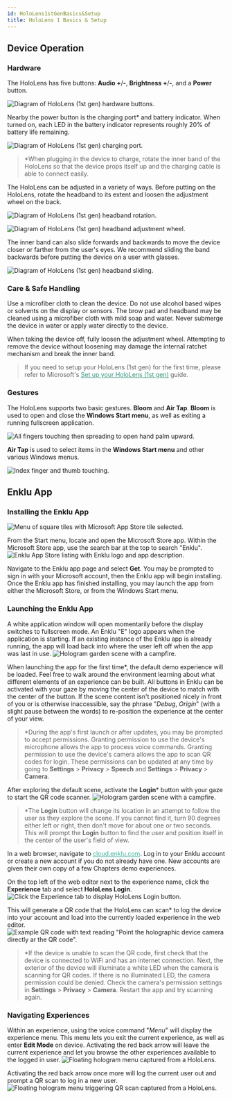 ```yaml
---
id: HoloLens1stGenBasics&Setup
title: HoloLens 1 Basics & Setup
---
```


## Device Operation

### Hardware

The HoloLens has five buttons: **Audio +**/**-**, **Brightness +**/**-**, and a **Power** button.

![Diagram of HoloLens (1st gen) hardware buttons.](/img/product/HoloLens1stGenBasics&Setup_VolumeBrightness.jpg)

Nearby the power button is the charging port\* and battery indicator. When turned on, each LED in the battery indicator represents roughly 20% of battery life remaining.

![Diagram of HoloLens (1st gen) charging port.](/img/product/HoloLens1stGenBasics&Setup_Charging.png)

> \*When plugging in the device to charge, rotate the inner band of the HoloLens so that the device props itself up and the charging cable is able to connect easily.

The HoloLens can be adjusted in a variety of ways. Before putting on the HoloLens, rotate the headband to its extent and loosen the adjustment wheel on the back.

![Diagram of HoloLens (1st gen) headband rotation.](/img/product/HoloLens1stGenBasics&Setup_RotateHeadband.png)

![Diagram of HoloLens (1st gen) headband adjustment wheel.](/img/product/HoloLens1stGenBasics&Setup_AdjustmentWheel.gif)

The inner band can also slide forwards and backwards to move the device closer or farther from the user's eyes. We recommend sliding the band backwards before putting the device on a user with glasses.

![Diagram of HoloLens (1st gen) headband sliding.](/img/product/HoloLens1stGenBasics&Setup_SlideHeadband.png)


### Care & Safe Handling

Use a microfiber cloth to clean the device. Do not use alcohol based wipes or solvents on the display or sensors. The brow pad and headband may be cleaned using a microfiber cloth with mild soap and water. Never submerge the device in water or apply water directly to the device.

When taking the device off, fully loosen the adjustment wheel. Attempting to remove the device without loosening may damage the internal ratchet mechanism and break the inner band.

> If you need to setup your HoloLens (1st gen) for the first time, please refer to Microsoft's <a style="color:#35947c" href="https://docs.microsoft.com/en-us/hololens/hololens1-start" target="\_blank"><u>Set up your HoloLens (1st gen)</u></a> guide.

### Gestures

The HoloLens supports two basic gestures. **Bloom** and **Air Tap**. **Bloom** is used to open and close the **Windows Start menu**, as well as exiting a running fullscreen application. 

![All fingers touching then spreading to open hand palm upward.](/img/product/HoloLens1stGenBasics&Setup_Bloom.gif)

**Air Tap** is used to select items in the **Windows Start menu** and other various Windows menus.

![Index finger and thumb touching.](/img/product/HoloLens1stGenBasics&Setup_AirTap.gif)

## Enklu App

### Installing the Enklu App

![Menu of square tiles with Microsoft App Store tile selected.](/img/product/HoloLens1stGenBasics&Setup_StartMenu.png)

From the Start menu, locate and open the Microsoft Store app. Within the Microsoft Store app, use the search bar at the top to search "Enklu".
![Enklu App Store listing with Enklu logo and app description.](/img/product/hololens/hololens_store_page_v2.png)


Navigate to the Enklu app page and select **Get**. You may be prompted to sign in with your Microsoft account, then the Enklu app will begin installing. Once the Enklu app has finished installing, you may launch the app from either the Microsoft Store, or from the Windows Start menu.

### Launching the Enklu App

A white application window will open momentarily before the display switches to fullscreen mode. An Enklu "E" logo appears when the application is starting. If an existing instance of the Enklu app is already running, the app will load back into where the user left off when the app was last in use.
![Hologram garden scene with a campfire.](/img/product/HoloLens2Basics&Setup_DefaultScene.gif) 

When launching the app for the first time\*, the default demo experience will be loaded. Feel free to walk around the environment learning about what different elements of an experience can be built. All buttons in Enklu can be activated with your gaze by moving the center of the device to match with the center of the button. If the scene content isn't positioned nicely in front of you or is otherwise inaccessible, say the phrase "*Debug*, *Origin*" (with a slight pause between the words) to re-position the experience at the center of your view.


> \*During the app's first launch or after updates, you may be prompted to accept permissions. Granting permission to use the device's microphone allows the app to process voice commands. Granting permission to use the device's camera allows the app to scan QR codes for login. These permissions can be updated at any time by going to **Settings** > **Privacy** > **Speech** and **Settings** > **Privacy** > **Camera**.

After exploring the default scene, activate the **Login**\* button with your gaze to start the QR code scanner.
![Hologram garden scene with a campfire.](/img/product/HoloLens2Basics&Setup_QR.png) 

> \*The **Login** button will change its location in an attempt to follow the user as they explore the scene. If you cannot find it, turn 90 degrees either left or right, then don't move for about one or two seconds. This will prompt the **Login** button to find the user and position itself in the center of the user's field of view.

In a web browser, navigate to <a style="color:#3AB29B" href="https://cloud.enklu.com/" target="\_blank"><u>cloud.enklu.com</u></a>. Log in to your Enklu account or create a new account if you do not already have one. New accounts are given their own copy of a few Chapters demo experiences.

On the top left of the web editor next to the experience name, click the **Experience** tab and select **HoloLens Login**.
![Click the Experience tab to display HoloLens Login button.](/img/product/hololens/hololens_login.gif) 

This will generate a QR code that the HoloLens can scan\* to log the device into your account and load into the currently loaded experience in the web editor.
![Example QR code with text reading "Point the holographic device camera directly ar the QR code".](/img/product/hololens/hololens_QR_modal_closer.png) 


> \*If the device is unable to scan the QR code, first check that the device is connected to WiFi and has an internet connection. Next, the exterior of the device will illuminate a white LED when the camera is scanning for QR codes. If there is no illuminated LED, the camera permission could be denied. Check the camera's permission settings in **Settings** > **Privacy** > **Camera**. Restart the app and try scanning again.

### Navigating Experiences

Within an experience, using the voice command "*Menu*" will display the experience menu. This menu lets you exit the current experience, as well as enter **Edit Mode** on device. Activating the red back arrow will leave the current experience and let you browse the other experiences available to the logged in user.
![Floating hologram menu captured from a HoloLens.](/img/product/HoloLens2Basic&Setup_MenuPopup.gif) 

Activating the red back arrow once more will log the current user out and prompt a QR scan to log in a new user.
![Floating hologram menu triggering QR scan captured from a HoloLens.](/img/product/HoloLens2Basics&Setup_MenuLogout.gif) 
